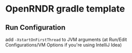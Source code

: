# OpenRNDR gradle template

## Run Configuration
add `-XstartOnFirstThread` to JVM arguments (at Run/Edit Configurations/VM Options if you're using IntelliJ Idea)